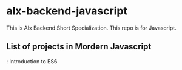 # alx-backend-javascript
This is Alx Backend Short Specialization.
This repo is for Javascript.

## List of projects in Mordern Javascript
<a href="https://intranet.alxswe.com/projects/1224"></a> : Introduction to ES6
